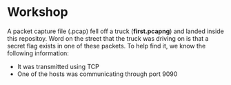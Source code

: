 # Workshop
A packet capture file (.pcap) fell off a truck (**first.pcapng**) and landed inside this repositoy. Word on the street that the truck was driving on is that a secret flag exists in one of these packets. To help find it, we know the following information:
- It was transmitted using TCP
- One of the hosts was communicating through port 9090
